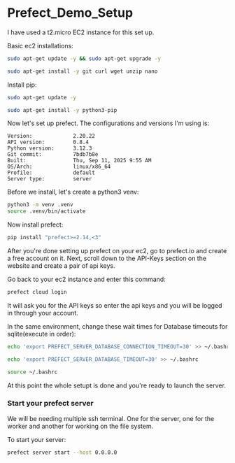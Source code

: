 # Prefect_Demo_Setup

I have used a t2.micro EC2 instance for this set up.

Basic ec2 installations:
```bash
sudo apt-get update -y && sudo apt-get upgrade -y

sudo apt-get install -y git curl wget unzip nano
```

Install pip:
```bash
sudo apt-get update -y

sudo apt-get install -y python3-pip
```

Now let's set up prefect. The configurations and versions I'm using is:
```
Version:             2.20.22
API version:         0.8.4
Python version:      3.12.3
Git commit:          7bdb7b8e
Built:               Thu, Sep 11, 2025 9:55 AM
OS/Arch:             linux/x86_64
Profile:             default
Server type:         server
```

Before we install, let's create a python3 venv:
```bash
python3 -m venv .venv
source .venv/bin/activate
```

Now install prefect:
```bash
pip install "prefect>=2.14,<3"
```

After you're done setting up prefect on your ec2, go to prefect.io and create a free account on it. Next, scroll down to the API-Keys section on the website and create a pair of api keys. 

Go back to your ec2 instance and enter this command:
```bash
prefect cloud login
```
It will ask you for the API keys so enter the api keys and you will be logged in through your account.

In the same environment, change these wait times for Database timeouts for sqlite(execute in order):
```bash
echo 'export PREFECT_SERVER_DATABASE_CONNECTION_TIMEOUT=30' >> ~/.bashrc

echo 'export PREFECT_SERVER_DATABASE_TIMEOUT=30' >> ~/.bashrc

source ~/.bashrc
```
At this point the whole setupt is done and you're ready to launch the server.

### Start your prefect server
We will be needing multiple ssh terminal. One for the server, one for the worker and another for working on the file system.

To start your server:
```bash
prefect server start --host 0.0.0.0
```




